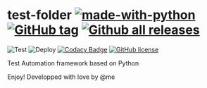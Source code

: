# test-folder [![made-with-python](https://img.shields.io/badge/Made%20with-Python-1f425f.svg)](https://www.python.org/) [![GitHub tag](https://img.shields.io/github/tag/bmmauri/test-folder.svg)](https://GitHub.com/bmmauri/test-folder/tags/) [![Github all releases](https://img.shields.io/github/downloads/bmmauri/test-folder/total.svg)](https://GitHub.com/bmmauri/test-folder/releases/)

![Test](https://github.com/bmmauri/test-folder/workflows/Test/badge.svg?branch=master) ![Deploy](https://github.com/bmmauri/test-folder/workflows/Deploy/badge.svg?branch=master)
[![Codacy Badge](https://api.codacy.com/project/badge/Grade/a71b1ce7a7ae4742822eb06979660449)](https://app.codacy.com/manual/maurizio.bussi.mb/test-folder?utm_source=github.com&utm_medium=referral&utm_content=bmmauri/test-folder&utm_campaign=Badge_Grade_Dashboard)
[![GitHub license](https://img.shields.io/github/license/bmmauri/test-folder.svg)](https://github.com/bmmauri/test-folder/blob/master/LICENSE)




Test Automation framework based on Python

Enjoy! Developped with love by @me
